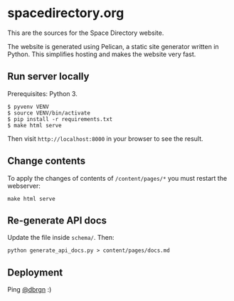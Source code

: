 # spacedirectory.org

This are the sources for the Space Directory website.

The website is generated using Pelican, a static site generator written in
Python. This simplifies hosting and makes the website very fast.

## Run server locally

Prerequisites: Python 3.

    $ pyvenv VENV
    $ source VENV/bin/activate
    $ pip install -r requirements.txt
    $ make html serve

Then visit `http://localhost:8000` in your browser to see the result.

## Change contents

To apply the changes of contents of `/content/pages/*` you must restart the webserver:

    make html serve

## Re-generate API docs

Update the file inside `schema/`. Then:

    python generate_api_docs.py > content/pages/docs.md

## Deployment

Ping [@dbrgn](https://github.com/dbrgn/) :)
